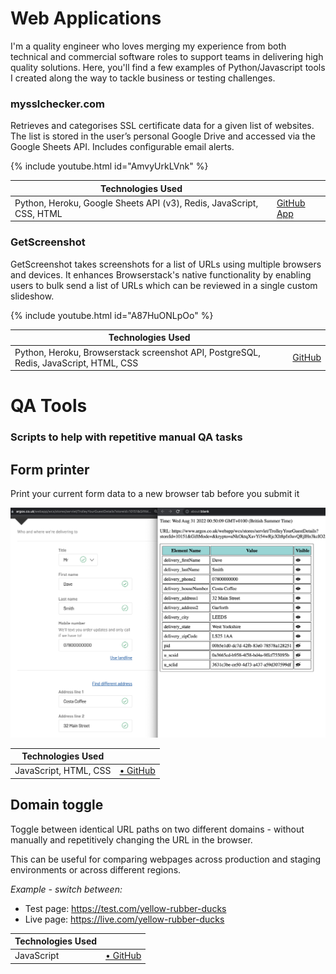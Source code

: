 # Web Applications
I'm a quality engineer who loves merging my experience from both technical and commercial software roles to support teams in delivering high quality solutions.
Here, you'll find a few examples of Python/Javascript tools I created along the way to tackle business or testing challenges.

### mysslchecker.com

Retrieves and categorises SSL certificate data for a given list of websites. The list is stored in the user’s personal Google Drive and accessed via the Google Sheets API. Includes configurable email alerts.

{% include youtube.html id="AmvyUrkLVnk" %}
<br />

| Technologies Used                                                    |                                                                                           |
| -------------------------------------------------------------------- | ----------------------------------------------------------------------------------------- |
| Python, Heroku, Google Sheets API (v3), Redis, JavaScript, CSS, HTML | [GitHub](https://github.com/rintin-tim/mysslchecker) [App](https://mysslchecker.com/) |

### GetScreenshot

GetScreenshot takes screenshots for a list of URLs using multiple browsers and devices. It enhances Browserstack's native functionality by enabling users to bulk send a list of URLs which can be reviewed in a single custom slideshow.

{% include youtube.html id="A87HuONLpOo" %}
<br />

| Technologies Used                                                                          |                                                        |
| ------------------------------------------------------------------------------------------ | ------------------------------------------------------ |
| Python, Heroku, Browserstack screenshot API, PostgreSQL, Redis, JavaScript, HTML, CSS |  [GitHub](https://github.com/rintin-tim/get_screenshot/)|

# QA Tools

### Scripts to help with repetitive manual QA tasks

## Form printer

Print your current form data to a new browser tab before you submit it

<a href="https://github.com/rintin-tim/print_form" target="_blank"><img src="print-form.png" alt="print form example" width="640"></a>

| Technologies Used     |                                                      |
| --------------------- | ---------------------------------------------------- |
| JavaScript, HTML, CSS | [• GitHub](https://github.com/rintin-tim/print_form) |

## Domain toggle

Toggle between identical URL paths on two different domains - without manually and repetitively changing the URL in the browser.

This can be useful for comparing webpages across production and staging environments or across different regions.

_Example - switch between:_

- Test page: https://test.com/yellow-rubber-ducks
- Live page: https://live.com/yellow-rubber-ducks

| Technologies Used |                                                         |
| ----------------- | ------------------------------------------------------- |
| JavaScript        | [• GitHub](https://github.com/rintin-tim/domain_toggle) |
